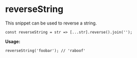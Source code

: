 # reverseString
This snippet can be used to reverse a string.
```
const reverseString = str => [...str].reverse().join('');
```

**Usage:**
```
reverseString('foobar'); // 'raboof'
```
